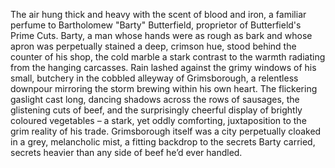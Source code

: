 The air hung thick and heavy with the scent of blood and iron, a familiar perfume to Bartholomew "Barty" Butterfield, proprietor of Butterfield's Prime Cuts.  Barty, a man whose hands were as rough as bark and whose apron was perpetually stained a deep, crimson hue, stood behind the counter of his shop, the cold marble a stark contrast to the warmth radiating from the hanging carcasses.  Rain lashed against the grimy windows of his small, butchery in the cobbled alleyway of Grimsborough, a relentless downpour mirroring the storm brewing within his own heart. The flickering gaslight cast long, dancing shadows across the rows of sausages, the glistening cuts of beef, and the surprisingly cheerful display of brightly coloured vegetables – a stark, yet oddly comforting, juxtaposition to the grim reality of his trade.  Grimsborough itself was a city perpetually cloaked in a grey, melancholic mist, a fitting backdrop to the secrets Barty carried, secrets heavier than any side of beef he’d ever handled.
